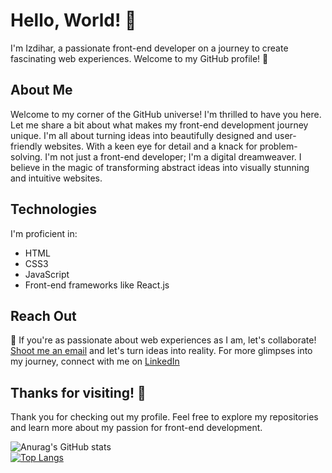 
# Hello, World! 👋

I'm Izdihar, a passionate front-end developer on a journey to create fascinating web experiences. Welcome to my GitHub profile! 🚀


## About Me
Welcome to my corner of the GitHub universe! I'm thrilled to have you here. Let me share a bit about what makes my front-end development journey unique.
I'm all about turning ideas into beautifully designed and user-friendly websites. With a keen eye for detail and a knack for problem-solving.
I'm not just a front-end developer; I'm a digital dreamweaver. I believe in the magic of transforming abstract ideas into visually stunning and intuitive websites. 


## Technologies
I'm proficient in:
- HTML
- CSS3 
- JavaScript
- Front-end frameworks like React.js

## Reach Out
💌 If you're as passionate about web experiences as I am, let's collaborate! [Shoot me an email](mailto:ezdiharomerrrr@gmail.com) and let's turn ideas into reality.
For more glimpses into my journey, connect with me on [LinkedIn]([https://www.linkedin.com/in/izdihar-omar/) 


## Thanks for visiting! 🎉
Thank you for checking out my profile. Feel free to explore my repositories and learn more about my passion for front-end development.

![Anurag's GitHub stats](https://github-readme-stats.vercel.app/api?username=Izdiharomer&show_icons=true)
<br/>
[![Top Langs](https://github-readme-stats.vercel.app/api/top-langs/?username=Izdiharomer)](https://github.com/anuraghazra/github-readme-stats)


